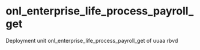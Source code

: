 # onl_enterprise_life_process_payroll_get

Deployment unit onl_enterprise_life_process_payroll_get of uuaa rbvd